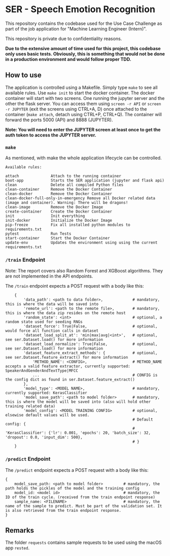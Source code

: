 # SER - Speech Emotion Recognition

This repository contains the codebase used for the Use Case Challenge as part of the job application for "Machine Learning Engineer (Intern)".

This repository is private due to confidentiality reasons. 

**Due to the extensive amount of time used for this project, this codebase only uses basic tests. Obviously, this is something that would not be done in a production environment and would follow proper TDD.**

## How to use

The application is controlled using a Makefile. Simply type `make` to see all available rules. Use `make init` to start the docker container.
The docker container will start with two screens. One running the jupyter server and the other the flask server. You can access them using `screen -r API` or `screen -r JUPYTER` (exit the screens using CTRL+A, D) once attached to the container (`make attach`, detach using CTRL+P, CTRL+Q). The container will forward the ports 5000 (API) and 8888 (JUPYTER).

**Note: You will need to enter the JUPYTER screen at least once to get the auth token to access the JUPYTER server.**

### `make`

As mentioned, with make the whole application lifecycle can be controlled.
```
Available rules:

attach              Attach to the running container 
boot-app            Starts the SER application (jupyter and flask api) 
clean               Delete all compiled Python files 
clean-container     Remove the Docker Container 
clean-docker        Remove the Docker Container 
clean-docker-full-only-in-emergency Remove all Docker related data (image and container). Warning: There will be dragons! 
clean-image         Remove the Docker Image 
create-container    Create the Docker Container 
init                Init everything 
init-docker         Initialize the Docker Image 
pip-freeze          Fix all installed python modules to requirements.txt 
pytest              Run Tests 
start-container     Start the Docker Container 
update-env          Updates the environment using using the current requirements.txt 
```

### `/train` Endpoint

Note: The report covers also Random Forest and XGBoost algorithms. They are not implemented in the API endpoints.

The `/train` endpoint expects a POST request with a body like this:

```
    {
        'data_path': <path to data folder>,             # mandatory, this is where the data will be saved into
        'remote_url': <path to the remote file>,        # mandatory, this is where the data zip resides on the remote host
        'random_state': <int>                           # optional, a random state used for seeding RNGs                         
        'dataset_force': True|False,                    # optional, would force all function calls in dataset
        'dataset_load_split_at': 'min|max|avg|<int>',   # optional, see ser.Dataset.load() for more information
        'dataset_load_normalize': True|False,           # optional, see ser.Dataset.load() for more information
        'dataset_feature_extract_methods': {            # optional, see ser.Dataset.feature_extract() for more information
            'METHOD_NAME': <CONFIG>,                    # METHOD_NAME accepts a valid feature extractor, currently supported: SpeakerAndGenderAndTextType|MFCC
            ...                                         # CONFIG is the config dict as found in ser.Dataset.feature_extract()
        },
        'model_type': <MODEL NAME>,                     # mandatory, currently supported: KerasClassifier
        'model_save_path': <path to model folder>       # mandatory, this is where the model will be saved into (also will hold other training related data)
        'model_config': <MODEL TRAINING CONFIG>         # optional, elsewise default values will be used.
                                                        # Default config: {
                                                        #   'KerasClassifier': {'lr': 0.001, 'epochs': 20, 'batch_size': 32, 'dropout': 0.0, 'input_dim': 500},
                                                        # }
    }
```

### `/predict` Endpoint

The `/predict` endpoint expects a POST request with a body like this:

```
{
    model_save_path: <path to model folder>         # mandatory, the path holds the pickles of the model and the training config
    model_id: <model id>                            # mandatory, the ID of the train cycle. (received from the train endpoint response)
    sample_name: <FILENAME>                         # mandatory, the name of the sample to predict. Must be part of the validation set. It is also retrieved from the train endpoint response.
}
```

## Remarks

The folder `requests` contains sample requests to be used using the macOS app `rested`.
